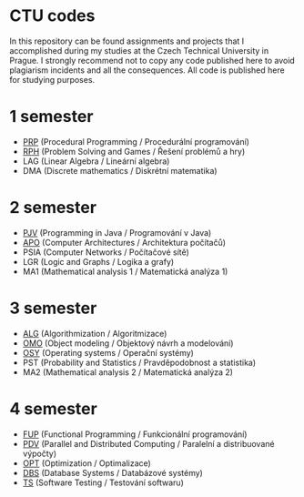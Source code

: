 # CTU codes 
In this repository can be found assignments and projects that I accomplished during my studies at the Czech Technical University in Prague. I strongly recommend not to copy any code published here to avoid plagiarism incidents and all the consequences. All code is published here for studying purposes. 


# 1 semester
  - [PRP](https://github.com/big-boy300/CTU/tree/main/1sem/PRP) (Procedural Programming / Procedurální programování)
  - [RPH](https://github.com/big-boy300/CTU/tree/main/1sem/RPH) (Problem Solving and Games / Řešení problémů a hry)
  - LAG (Linear Algebra / Lineární algebra)
  - DMA (Discrete mathematics / Diskrétní matematika)
# 2 semester
  - [PJV](https://github.com/big-boy300/CTU/tree/main/2sem/PJV) (Programming in Java / Programování v Java)
  - [APO](https://github.com/big-boy300/CTU/tree/main/2sem/APO) (Computer Architectures / Architektura počítačů)
  - PSIA (Computer Networks / Počítačové sítě)
  - LGR (Logic and Graphs / Logika a grafy)
  - MA1 (Mathematical analysis 1 / Matematická analýza 1)
# 3 semester
  - [ALG](https://github.com/big-boy300/CTU/tree/main/3sem/ALG) (Algorithmization / Algoritmizace)
  - [OMO](https://github.com/big-boy300/CTU/tree/main/3sem/OMO) (Object modeling / Objektový návrh a modelování)
  - [OSY](https://github.com/big-boy300/CTU/tree/main/3sem/OSY) (Operating systems / Operační systémy)
  - PST (Probability and Statistics / Pravděpodobnost a statistika)
  - MA2 (Mathematical analysis 2 / Matematická analýza 2)
# 4 semester
  - [FUP](https://github.com/big-boy300/CTU/tree/main/4sem/FUP) (Functional Programming / Funkcionální programování)
  - [PDV](https://github.com/big-boy300/CTU/tree/main/4sem/PDV) (Parallel and Distributed Computing / Paralelní a distribuované výpočty)
  - [OPT](https://github.com/big-boy300/CTU/tree/main/4sem/OPT) (Optimization / Optimalizace)
  - [DBS](https://github.com/big-boy300/CTU/tree/main/4sem/DBS) (Database Systems / Databázové systémy)
  - [TS](https://github.com/big-boy300/CTU/tree/main/4sem/TS) (Software Testing / Testování softwaru)
